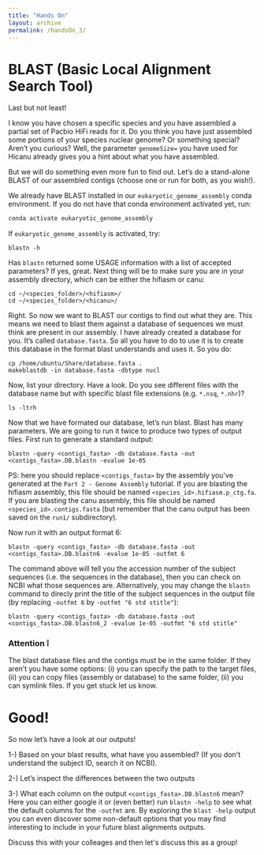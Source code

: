 ```yaml
---
title: "Hands On"
layout: archive
permalink: /handsOn_3/
---  
```


# BLAST (Basic Local Alignment Search Tool)

Last but not least!

I know you have chosen a specific species and you have assembled a partial set of Pacbio HiFi reads for it. Do you think you have just assembled some portions of your species nuclear genome? Or something special? Aren’t you curious? Well, the parameter `genomeSize=` you have used for Hicanu already gives you a hint about what you have assembled. 

But we will do something even more fun to find out. Let’s do a stand-alone BLAST of our assembled contigs (choose one or run for both, as you wish!).

We already have BLAST installed in our `eukaryotic_genome_assembly` conda environment. If you do not have that conda environment activated yet, run:  

```bash  
conda activate eukaryotic_genome_assembly
```

If `eukaryotic_genome_assembly` is activated, try:

```console  
blastn -h
```  

Has `blastn` returned some USAGE information with a list of accepted parameters? If yes, great.
Next thing will be to make sure you are in your assembly directory, which can be either the hifiasm or canu:

```console
cd ~/<species_folder>/<hifiasm>/
cd ~/<species_folder>/<hicanu>/

```

Right. So now we want to BLAST our contigs to find out what they are. This means we need to blast them against a database of sequences we must think are present in our assembly. I have already created a database for you. It’s called `database.fasta`. So all you have to do to use it is to create this database in the format blast understands and uses it. So you do:

```console  
cp /home/ubuntu/Share/database.fasta .
makeblastdb -in database.fasta -dbtype nucl
```  

Now, list your directory. Have a look. Do you see different files with the database name but with specific blast file extensions (e.g. `*.nsq`, `*.nhr`)?

```console  
ls -ltrh
```  

Now that we have formated our database, let’s run blast. Blast has many parameters. We are going to run it twice to produce two types of output files. First run to generate a standard output:

```console  
blastn -query <contigs_fasta> -db database.fasta -out <contigs_fasta>.DB.blastn -evalue 1e-05
```  

PS: here you should replace `<contigs_fasta>` by the assembly you've generated at the `Part 2 - Genome Assembly` tutorial. If you are blasting the hifiasm assembly, this file should be named `<species_id>.hifiasm.p_ctg.fa`. If you are blasting the canu assembly, this file should be named `<species_id>.contigs.fasta` (but remember that the canu output has been saved on the `run1/` subdirectory).

Now run it with an output format 6:

```console  
blastn -query <contigs_fasta> -db database.fasta -out <contigs_fasta>.DB.blastn6 -evalue 1e-05 -outfmt 6
```

The command above will tell you the accession number of the subject sequences (i.e. the sequences in the database), then you can check on NCBI what those sequences are. Alternatively, you may change the `blastn` command to direcly print the title of the subject sequences in the output file (by replacing `-outfmt 6` by `-outfmt "6 std stitle"`):  

```
blastn -query <contigs_fasta> -db database.fasta -out <contigs_fasta>.DB.blastn6_2 -evalue 1e-05 -outfmt "6 std stitle"
```

### Attention :grey_exclamation: 

The blast database files and the contigs must be in the same folder. If they aren’t you have some options: (i) you can specify the path to the target files, (ii) you can copy files (assembly or database) to the same folder, (ii) you can symlink files. If you get stuck let us know.

# Good! 

So now let’s have a look at our outputs!

1-) Based on your blast results, what have you assembled? (If you don't understand the subject ID, search it on NCBI).

2-) Let’s inspect the differences between the two outputs

3-) What each column on the output `<contigs_fasta>.DB.blastn6` mean?  
    Here you can either google it or (even better) run `blastn -help` to see what the default columns for the `-outfmt` are. By exploring the `blast -help` output you can even discover some non-default options that you may find interesting to include in your future blast alignments outputs. 

Discuss this with your colleages and then let's discuss this as a group!


